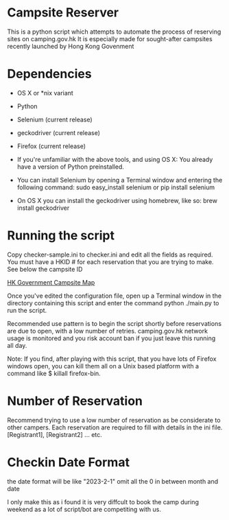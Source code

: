 # Campsite Reserver
 
This is a python script which attempts to automate the process of reserving sites on camping.gov.hk It is especially made for sought-after campsites recently launched by Hong Kong Govenment

# Dependencies

 + OS X or *nix variant

 + Python

 + Selenium (current release)

 + geckodriver (current release)

 + Firefox (current release)
    
 + If you're unfamiliar with the above tools, and using OS X: You already have a version of Python preinstalled.

 + You can install Selenium by opening a Terminal window and entering the following command: sudo easy_install selenium or pip install selenium

 + On OS X you can install the geckodriver using homebrew, like so: brew install geckodriver

# Running the script

Copy checker-sample.ini to checker.ini and edit all the fields as required. You must have a HKID # for each reservation that you are trying to make. See below the campsite ID

[HK Government Campsite Map](https://www.camping.gov.hk/images/download/Campsite_map_Twisk_EN.jpg)

Once you've edited the configuration file, open up a Terminal window in the directory containing this script and enter the command python ./main.py to run the script.

Recommended use pattern is to begin the script shortly before reservations are due to open, with a low number of retries. camping.gov.hk network usage is monitored and you risk account ban if you just leave this running all day.

Note: If you find, after playing with this script, that you have lots of Firefox windows open, you can kill them all on a Unix based platform with a command like $ killall firefox-bin.

# Number of Reservation

Recommend trying to use a low number of reservation as be considerate to other campers. Each reservation are required to fill with details in the ini file. 
[Registrant1], [Registrant2] ... etc. 

# Checkin Date Format
the date format will be like "2023-2-1" omit all the 0 in between month and date

I only make this as i found it is very diffcult to book the camp during weekend as a lot of script/bot are competiting with us.
